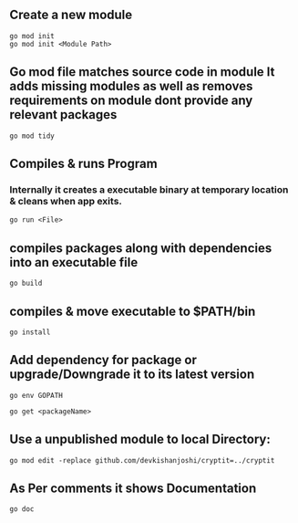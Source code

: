 
## Create a new module 
```
go mod init
go mod init <Module Path>
```



## Go mod file matches source code in module It adds missing modules as well as removes requirements on module dont provide any relevant packages
```
go mod tidy 
```

## Compiles & runs Program 
### Internally it creates a executable binary at temporary location & cleans when app exits. 
```
go run <File>
```
## compiles packages along with dependencies into an executable file
```
go build 
```
## compiles & move executable to $PATH/bin
```
go install
```

## Add dependency for package or upgrade/Downgrade it to its latest version  

```
go env GOPATH 

go get <packageName>
```


## Use a unpublished module to local Directory: 
```
go mod edit -replace github.com/devkishanjoshi/cryptit=../cryptit
```

## As Per comments it shows Documentation 

```
go doc 
```
